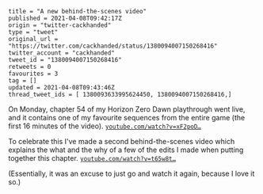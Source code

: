 ```
title = "A new behind-the-scenes video"
published = 2021-04-08T09:42:17Z
origin = "twitter-cackhanded"
type = "tweet"
original_url = "https://twitter.com/cackhanded/status/1380094007150268416"
twitter_account = "cackhanded"
tweet_id = "1380094007150268416"
retweets = 0
favourites = 3
tag = []
updated = 2021-04-08T09:43:46Z
thread_tweet_ids = [ 1380093633995624450, 1380094007150268416,]
```

On Monday, chapter 54 of my Horizon Zero Dawn playthrough went live, and it contains one of my favourite sequences from the entire game (the first 16 minutes of the video). [`youtube.com/watch?v=xF2poD…`](https://www.youtube.com/watch?v=xF2poDHo0hA)

To celebrate this I've made a second behind-the-scenes video which explains the what and the why of a few of the edits I made when putting together this chapter. [`youtube.com/watch?v=t65w8t…`](https://www.youtube.com/watch?v=t65w8tDQn-g)

(Essentially, it was an excuse to just go and watch it again, because I love it so.)

